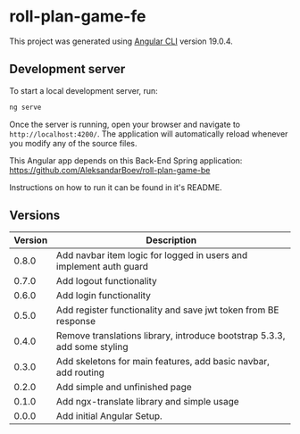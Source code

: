 # roll-plan-game-fe

This project was generated using [Angular CLI](https://github.com/angular/angular-cli) version 19.0.4.

## Development server

To start a local development server, run:

```bash
ng serve
```

Once the server is running, open your browser and navigate to `http://localhost:4200/`. The application will automatically reload whenever you modify any of the source files.

This Angular app depends on this Back-End Spring application: https://github.com/AleksandarBoev/roll-plan-game-be

Instructions on how to run it can be found in it's README.

## Versions

| Version | Description                                                              |
|---------|--------------------------------------------------------------------------|
| 0.8.0   | Add navbar item logic for logged in users and implement auth guard       |
| 0.7.0   | Add logout functionality                                                 |
| 0.6.0   | Add login functionality                                                  |
| 0.5.0   | Add register functionality and save jwt token from BE response           |
| 0.4.0   | Remove translations library, introduce bootstrap 5.3.3, add some styling |
| 0.3.0   | Add skeletons for main features, add basic navbar, add routing           |
| 0.2.0   | Add simple and unfinished page                                           |
| 0.1.0   | Add ngx-translate library and simple usage                               |
| 0.0.0   | Add initial Angular Setup.                                               |

